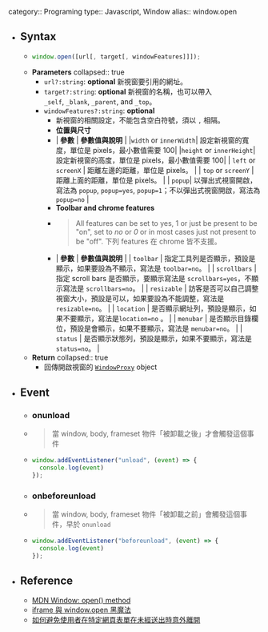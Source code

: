 category:: Programing
type:: Javascript, Window
alias:: window.open

- ## Syntax
	- ```javascript
	  window.open([url[, target[, windowFeatures]]]);
	  ```
	- **Parameters**
	  collapsed:: true
		- `url?:string`: **optional** 新視窗要引用的網址。
		- `target?:string`: **optional** 新視窗的名稱，也可以帶入 `_self`, `_blank`, `_parent`, and `_top`。
		- `windowFeatures?:string`: **optional**
			- 新視窗的相關設定，不能包含空白符號，須以 `,` 相隔。
			- **位置與尺寸**
			- | **參數** | **參數值與說明** |
			  |`width` or `innerWidth`| 設定新視窗的寬度，單位是 pixels，最小數值需要 100|
			  |`height` or `innerHeight`| 設定新視窗的高度，單位是 pixels，最小數值需要 100|
			  | `left` or `screenX` | 距離左邊的距離，單位是 pixels。 |
			  | `top` or `screenY` | 距離上面的距離，單位是 pixels。 |
			  | `popup`| 以彈出式視窗開啟，寫法為 `popup`, `popup=yes`, `popup=1`；不以彈出式視窗開啟，寫法為 `popup=no` |
			- **Toolbar and chrome features**
			- > All features can be set to yes, 1 or just be present to be "on", set to *no* or *0* or in most cases just not present to be "off".
			  下列 features 在 chrome 皆不支援。
			- | **參數** | **參數值與說明** |
			  | `toolbar` | 指定工具列是否顯示，預設是顯示，如果要設為不顯示，寫法是 `toolbar=no`。 |
			  | `scrollbars` | 指定 scroll bars 是否顯示，要顯示寫法是 `scrollbars=yes`，不顯示寫法是 `scrollbars=no`。 |
			  | `resizable` | 訪客是否可以自己調整視窗大小，預設是可以，如果要設為不能調整，寫法是 `resizable=no`。 |
			  | `location` | 是否顯示網址列，預設是顯示，如果不要顯示，寫法是`location=no` 。 |
			  | `menubar` | 是否顯示目錄欄位，預設是會顯示，如果不要顯示，寫法是 `menubar=no`。 |
			  | `status` | 是否顯示狀態列，預設是顯示，如果不要顯示，寫法是 `status=no`。 |
	- **Return**
	  collapsed:: true
		- 回傳開啟視窗的 [`WindowProxy`](https://developer.mozilla.org/en-US/docs/Glossary/WindowProxy) object
- ## Event
	- ### onunload
	- > 當 window, body, frameset 物件「被卸載之後」才會觸發這個事件
	- ```javascript
	  window.addEventListener("unload", (event) => {
	    console.log(event)
	  });
	  ```
	- ### onbeforeunload
	- > 當 window, body, frameset 物件「被卸載之前」會觸發這個事件，早於 `onunload`
	- ```javascript
	  window.addEventListener("beforeunload", (event) => {
	    console.log(event)
	  });
	  ```
- ## Reference
	- [MDN Window: open() method](https://developer.mozilla.org/en-US/docs/Web/API/Window/open)
	- [iframe 與 window.open 黑魔法](https://blog.huli.tw/2022/04/07/iframe-and-window-open/#windowopen)
	- [如何避免使用者在特定網頁表單在未經送出時意外離開](https://blog.miniasp.com/post/2009/08/12/How-to-avoid-page-reload-or-redirect-by-incident)